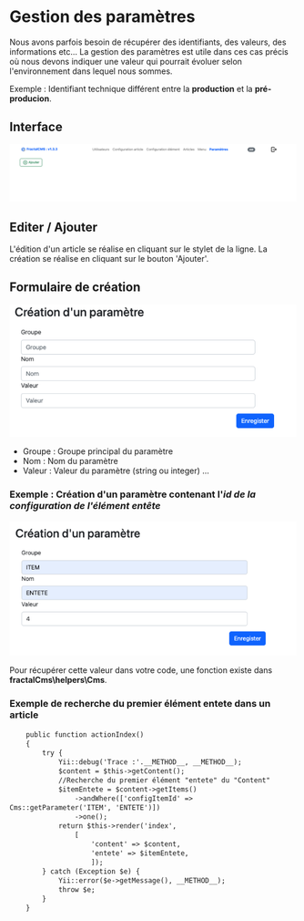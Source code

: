 # Gestion des paramètres

Nous avons parfois besoin de récupérer des identifiants, des valeurs, des informations etc...
La gestion des paramètres est utile dans ces cas précis où nous devons indiquer une valeur qui pourrait évoluer
selon l'environnement dans lequel nous sommes.

Exemple : Identifiant technique différent entre la **production** et la **pré-producion**.

## Interface

![Gestion des paramètres](./images/parameter_interface.png)

## Editer / Ajouter

L'édition d'un article se réalise en cliquant sur le stylet de la ligne.
La création se réalise en cliquant sur le bouton 'Ajouter'.

## Formulaire de création

![Formulaire de création](./images/parametre_creer.png)

* Groupe : Groupe principal du paramètre
* Nom : Nom du paramètre
* Valeur : Valeur du paramètre (string ou integer) ...

### Exemple : Création d'un paramètre contenant l'_id de la configuration de l'élément entête_

![Paramètre item_entete](./images/parametre_creation_entete.png)

Pour récupérer cette valeur dans votre code, une fonction existe dans **fractalCms\helpers\Cms**.

### Exemple de recherche du premier élément **entete** dans un **article**

``` 
    public function actionIndex()
    {
        try {
            Yii::debug('Trace :'.__METHOD__, __METHOD__);
            $content = $this->getContent();
            //Recherche du premier élément "entete" du "Content"
            $itemEntete = $content->getItems()
                ->andWhere(['configItemId' => Cms::getParameter('ITEM', 'ENTETE')])
                ->one();
            return $this->render('index',
                [
                    'content' => $content,
                    'entete' => $itemEntete,
                    ]);
        } catch (Exception $e) {
            Yii::error($e->getMessage(), __METHOD__);
            throw $e;
        }
    }
```